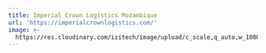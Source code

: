 ```yaml
---
title: Imperial Crown Logistics Mozambique
url: 'https://imperialcrownlogistics.com/'
image: >-
  https://res.cloudinary.com/izitech/image/upload/c_scale,q_auto,w_1080/v1556055623/websites/ICLM.webp
---
```


